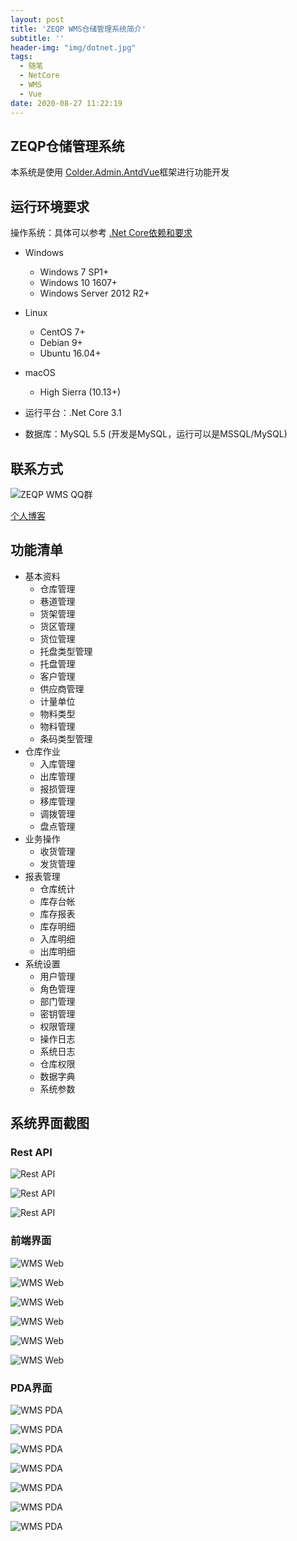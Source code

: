 ```yaml
---
layout: post
title: 'ZEQP WMS仓储管理系统简介'
subtitle: ''
header-img: "img/dotnet.jpg"
tags:
  - 随笔
  - NetCore
  - WMS
  - Vue
date: 2020-08-27 11:22:19
---
```


## ZEQP仓储管理系统

本系统是使用 [Colder.Admin.AntdVue](https://github.com/Coldairarrow/Colder.Admin.AntdVue)框架进行功能开发

## 运行环境要求

操作系统：具体可以参考 [.Net Core依赖和要求](https://docs.microsoft.com/zh-cn/dotnet/core/install/dependencies?tabs=netcore31&pivots=os-windows)

* Windows
  * Windows 7 SP1+
  * Windows 10 1607+
  * Windows Server 2012 R2+
* Linux
  * CentOS 7+
  * Debian 9+
  * Ubuntu 16.04+
* macOS
  * High Sierra (10.13+)

* 运行平台：.Net Core 3.1

* 数据库：MySQL 5.5 (开发是MySQL，运行可以是MSSQL/MySQL)

## 联系方式

![ZEQP WMS QQ群](QQGroup1QrCode.png)

[个人博客](https://www.giantliu.cn)

## 功能清单

* 基本资料
  * 仓库管理
  * 巷道管理
  * 货架管理
  * 货区管理
  * 货位管理
  * 托盘类型管理
  * 托盘管理
  * 客户管理
  * 供应商管理
  * 计量单位
  * 物料类型
  * 物料管理
  * 条码类型管理
* 仓库作业
  * 入库管理
  * 出库管理
  * 报损管理
  * 移库管理
  * 调拨管理
  * 盘点管理
* 业务操作
  * 收货管理
  * 发货管理
* 报表管理
  * 仓库统计
  * 库存台帐
  * 库存报表
  * 库存明细
  * 入库明细
  * 出库明细
* 系统设置
  * 用户管理
  * 角色管理
  * 部门管理
  * 密钥管理
  * 权限管理
  * 操作日志
  * 系统日志
  * 仓库权限
  * 数据字典
  * 系统参数

## 系统界面截图

### Rest API

![Rest API](API1.png)

![Rest API](API2.png)

![Rest API](API3.png)

### 前端界面

![WMS Web](Web1.png)

![WMS Web](Web2.png)

![WMS Web](Web3.png)

![WMS Web](Web4.png)

![WMS Web](Web5.png)

![WMS Web](Web6.png)

### PDA界面

![WMS PDA](PDA1.png)

![WMS PDA](PDA2.png)

![WMS PDA](PDA3.png)

![WMS PDA](PDA4.png)

![WMS PDA](PDA5.png)

![WMS PDA](PDA6.png)

![WMS PDA](PDA7.png)
